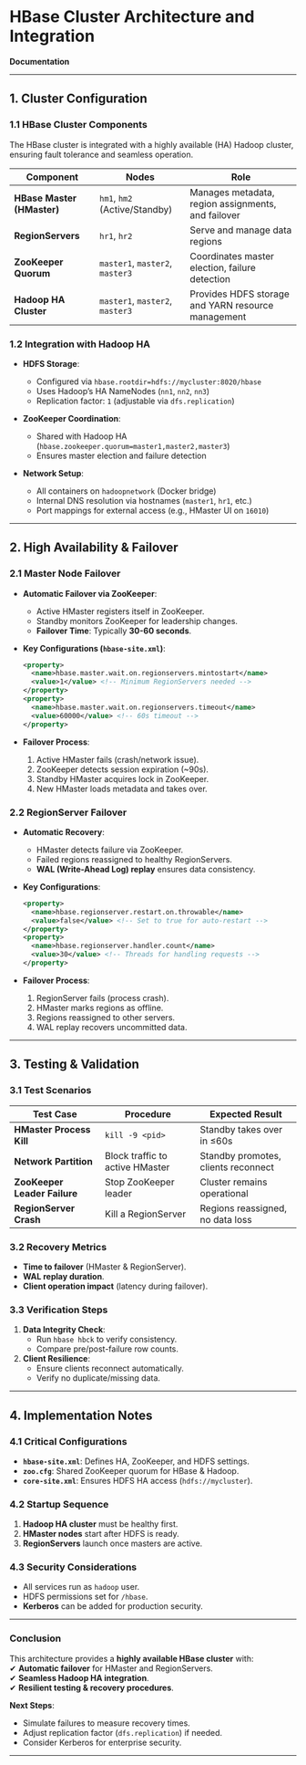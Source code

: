 # **HBase Cluster Architecture and Integration**  
**Documentation**  

---

## **1. Cluster Configuration**  

### **1.1 HBase Cluster Components**  
The HBase cluster is integrated with a highly available (HA) Hadoop cluster, ensuring fault tolerance and seamless operation.  

| **Component**          | **Nodes**                     | **Role** |
|------------------------|-------------------------------|----------|
| **HBase Master (HMaster)** | `hm1`, `hm2` (Active/Standby) | Manages metadata, region assignments, and failover |
| **RegionServers**       | `hr1`, `hr2`                  | Serve and manage data regions |
| **ZooKeeper Quorum**    | `master1`, `master2`, `master3` | Coordinates master election, failure detection |
| **Hadoop HA Cluster**   | `master1`, `master2`, `master3` | Provides HDFS storage and YARN resource management |

### **1.2 Integration with Hadoop HA**  
- **HDFS Storage**:  
  - Configured via `hbase.rootdir=hdfs://mycluster:8020/hbase`  
  - Uses Hadoop’s HA NameNodes (`nn1`, `nn2`, `nn3`)  
  - Replication factor: `1` (adjustable via `dfs.replication`)  

- **ZooKeeper Coordination**:  
  - Shared with Hadoop HA (`hbase.zookeeper.quorum=master1,master2,master3`)  
  - Ensures master election and failure detection  

- **Network Setup**:  
  - All containers on `hadoopnetwork` (Docker bridge)  
  - Internal DNS resolution via hostnames (`master1`, `hr1`, etc.)  
  - Port mappings for external access (e.g., HMaster UI on `16010`)  

---

## **2. High Availability & Failover**  

### **2.1 Master Node Failover**  
- **Automatic Failover via ZooKeeper**:  
  - Active HMaster registers itself in ZooKeeper.  
  - Standby monitors ZooKeeper for leadership changes.  
  - **Failover Time**: Typically **30-60 seconds**.  

- **Key Configurations (`hbase-site.xml`)**:
  ```xml
  <property>
    <name>hbase.master.wait.on.regionservers.mintostart</name>
    <value>1</value> <!-- Minimum RegionServers needed -->
  </property>
  <property>
    <name>hbase.master.wait.on.regionservers.timeout</name>
    <value>60000</value> <!-- 60s timeout -->
  </property>
  ```

- **Failover Process**:  
  1. Active HMaster fails (crash/network issue).  
  2. ZooKeeper detects session expiration (~90s).  
  3. Standby HMaster acquires lock in ZooKeeper.  
  4. New HMaster loads metadata and takes over.  

### **2.2 RegionServer Failover**  
- **Automatic Recovery**:  
  - HMaster detects failure via ZooKeeper.  
  - Failed regions reassigned to healthy RegionServers.  
  - **WAL (Write-Ahead Log) replay** ensures data consistency.  

- **Key Configurations**:
  ```xml
  <property>
    <name>hbase.regionserver.restart.on.throwable</name>
    <value>false</value> <!-- Set to true for auto-restart -->
  </property>
  <property>
    <name>hbase.regionserver.handler.count</name>
    <value>30</value> <!-- Threads for handling requests -->
  </property>
  ```

- **Failover Process**:  
  1. RegionServer fails (process crash).  
  2. HMaster marks regions as offline.  
  3. Regions reassigned to other servers.  
  4. WAL replay recovers uncommitted data.  

---

## **3. Testing & Validation**  

### **3.1 Test Scenarios**  

| **Test Case**                | **Procedure** | **Expected Result** |
|------------------------------|--------------|---------------------|
| **HMaster Process Kill**     | `kill -9 <pid>` | Standby takes over in ≤60s |
| **Network Partition**        | Block traffic to active HMaster | Standby promotes, clients reconnect |
| **ZooKeeper Leader Failure** | Stop ZooKeeper leader | Cluster remains operational |
| **RegionServer Crash**       | Kill a RegionServer | Regions reassigned, no data loss |

### **3.2 Recovery Metrics**  
- **Time to failover** (HMaster & RegionServer).  
- **WAL replay duration**.  
- **Client operation impact** (latency during failover).  

### **3.3 Verification Steps**  
1. **Data Integrity Check**:  
   - Run `hbase hbck` to verify consistency.  
   - Compare pre/post-failure row counts.  
2. **Client Resilience**:  
   - Ensure clients reconnect automatically.  
   - Verify no duplicate/missing data.  

---

## **4. Implementation Notes**  

### **4.1 Critical Configurations**  
- **`hbase-site.xml`**: Defines HA, ZooKeeper, and HDFS settings.  
- **`zoo.cfg`**: Shared ZooKeeper quorum for HBase & Hadoop.  
- **`core-site.xml`**: Ensures HDFS HA access (`hdfs://mycluster`).  

### **4.2 Startup Sequence**  
1. **Hadoop HA cluster** must be healthy first.  
2. **HMaster nodes** start after HDFS is ready.  
3. **RegionServers** launch once masters are active.  

### **4.3 Security Considerations**  
- All services run as `hadoop` user.  
- HDFS permissions set for `/hbase`.  
- **Kerberos** can be added for production security.  

---

### **Conclusion**  
This architecture provides a **highly available HBase cluster** with:  
✔ **Automatic failover** for HMaster and RegionServers.  
✔ **Seamless Hadoop HA integration**.  
✔ **Resilient testing & recovery procedures**.  

**Next Steps**:  
- Simulate failures to measure recovery times.  
- Adjust replication factor (`dfs.replication`) if needed.  
- Consider Kerberos for enterprise security.  

---





